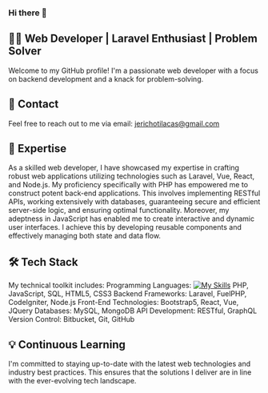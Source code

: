 ### Hi there 👋
## 👨‍💻 Web Developer | Laravel Enthusiast | Problem Solver
Welcome to my GitHub profile! I'm a passionate web developer with a focus on backend development and a knack for problem-solving.

## 📧 Contact
Feel free to reach out to me via email: jerichotilacas@gmail.com

## 🚀 Expertise
As a skilled web developer, I have showcased my expertise in crafting robust web applications utilizing technologies such as Laravel, Vue, React, and Node.js. My proficiency specifically with PHP has empowered me to construct potent back-end applications. This involves implementing RESTful APIs, working extensively with databases, guaranteeing secure and efficient server-side logic, and ensuring optimal functionality. Moreover, my adeptness in JavaScript has enabled me to create interactive and dynamic user interfaces. I achieve this by developing reusable components and effectively managing both state and data flow.

## 🛠️ Tech Stack
My technical toolkit includes:
Programming Languages: [![My Skills](https://skillicons.dev/icons?i=php,js,html,css)](https://skillicons.dev)
PHP, JavaScript, SQL, HTML5, CSS3
Backend Frameworks: Laravel, FuelPHP, CodeIgniter, Node.js
Front-End Technologies: Bootstrap5, React, Vue, JQuery
Databases: MySQL, MongoDB
API Development: RESTful, GraphQL
Version Control: Bitbucket, Git, GitHub


## 💡 Continuous Learning
I'm committed to staying up-to-date with the latest web technologies and industry best practices. This ensures that the solutions I deliver are in line with the ever-evolving tech landscape.
